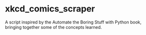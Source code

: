 # xkcd_comics_scraper
A script inspired by the Automate the Boring Stuff with Python book, bringing together some of the concepts learned.
